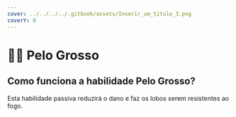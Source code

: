 ```yaml
---
cover: ../../../../.gitbook/assets/Inserir_um_titulo_3.png
coverY: 0
---
```


# 🐕‍🦺 Pelo Grosso

## Como funciona a habilidade Pelo Grosso?

Esta habilidade passiva reduzirá o dano e faz os lobos serem resistentes ao fogo.
